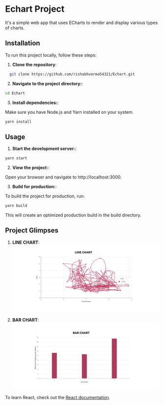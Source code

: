 # Echart Project

It's a simple web app that uses ECharts to render and display various types of charts.

## Installation

To run this project locally, follow these steps:

1. **Clone the repository**:

 ```bash
   git clone https://github.com/rishabhverma54321/Echart.git
```

2. **Navigate to the project directory:**:
 ```bash
cd Echart
```

3. **Install dependencies:**:

Make sure you have Node.js and Yarn installed on your system.
 ```bash
yarn install
```

## Usage

1. **Start the development server:**:

 ```bash
yarn start
```

2. **View the project:**:

Open your browser and navigate to http://localhost:3000.

3. **Build for production:**:

To build the project for production, run:

 ```bash
yarn build
```
This will create an optimized production build in the build directory.

## Project Glimpses
1. **LINE CHART**:
![alt text](image.png)

2. **BAR CHART**:
![alt text](image-1.png)

To learn React, check out the [React documentation](https://reactjs.org/).
